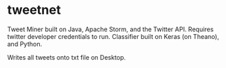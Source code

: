 # tweetnet
Tweet Miner built on Java, Apache Storm, and the Twitter API. Requires twitter developer credentials to run.
Classifier built on Keras (on Theano), and Python.

Writes all tweets onto txt file on Desktop.
